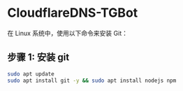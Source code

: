 # CloudflareDNS-TGBot


在 Linux 系统中，使用以下命令来安装 Git：

## 步骤 1: 安装 git

```bash
sudo apt update
sudo apt install git -y && sudo apt install nodejs npm

